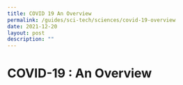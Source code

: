 ```yaml
---
title: COVID 19 An Overview
permalink: /guides/sci-tech/sciences/covid-19-overview
date: 2021-12-20
layout: post
description: ""
---
```

# COVID-19 : An Overview